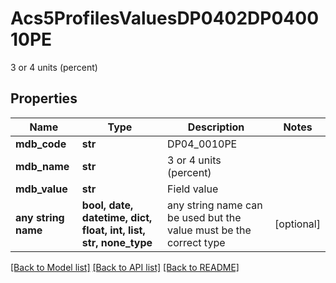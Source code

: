 # Acs5ProfilesValuesDP0402DP040010PE

3 or 4 units (percent)

## Properties
Name | Type | Description | Notes
------------ | ------------- | ------------- | -------------
**mdb_code** | **str** | DP04_0010PE | 
**mdb_name** | **str** | 3 or 4 units (percent) | 
**mdb_value** | **str** | Field value | 
**any string name** | **bool, date, datetime, dict, float, int, list, str, none_type** | any string name can be used but the value must be the correct type | [optional]

[[Back to Model list]](../README.md#documentation-for-models) [[Back to API list]](../README.md#documentation-for-api-endpoints) [[Back to README]](../README.md)


